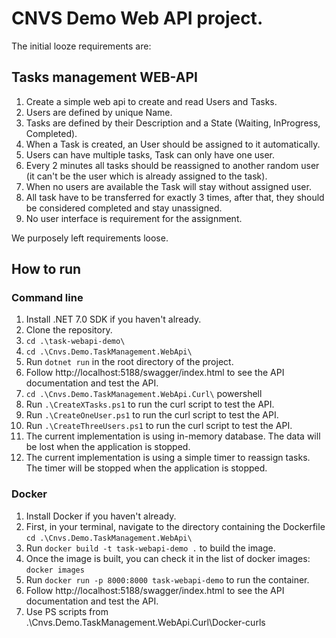 # CNVS Demo Web API project.

The initial looze requirements are:

## Tasks management WEB-API

1. Create a simple web api to create and read Users and Tasks.
2. Users are defined by unique Name.
3. Tasks are defined by their Description and a State (Waiting, InProgress, Completed).
4. When a Task is created, an User should be assigned to it automatically.
5. Users can have multiple tasks, Task can only have one user.
6. Every 2 minutes all tasks should be reassigned to another random user (it can't be the user which is already assigned to the task).
7. When no users are available the Task will stay without assigned user.
8. All task have to be transferred for exactly 3 times, after that, they should be considered completed and stay unassigned.
9. No user interface is requirement for the assignment.

We purposely left requirements loose.

## How to run
### Command line
1. Install .NET 7.0 SDK if you haven't already.
2. Clone the repository. 
3. `cd .\task-webapi-demo\`
4. `cd .\Cnvs.Demo.TaskManagement.WebApi\`
3. Run `dotnet run` in the root directory of the project.
4. Follow http://localhost:5188/swagger/index.html to see the API documentation and test the API.
5. `cd .\Cnvs.Demo.TaskManagement.WebApi.Curl\` powershell
6. Run `.\CreateXTasks.ps1` to run the curl script to test the API.
7. Run `.\CreateOneUser.ps1` to run the curl script to test the API.
8. Run `.\CreateThreeUsers.ps1` to run the curl script to test the API.
9. The current implementation is using in-memory database. The data will be lost when the application is stopped.
10. The current implementation is using a simple timer to reassign tasks. The timer will be stopped when the application is stopped.
### Docker
1. Install Docker if you haven't already.
2. First, in your terminal, navigate to the directory containing the Dockerfile `cd .\Cnvs.Demo.TaskManagement.WebApi\`
3. Run `docker build -t task-webapi-demo .` to build the image.
4. Once the image is built, you can check it in the list of docker images: `docker images`
4. Run `docker run -p 8000:8000 task-webapi-demo` to run the container.
5. Follow http://localhost:5188/swagger/index.html to see the API documentation and test the API.
5. Use PS scripts from .\Cnvs.Demo.TaskManagement.WebApi.Curl\Docker-curls

